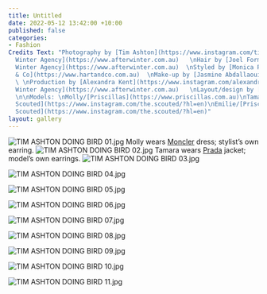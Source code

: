```yaml
---
title: Untitled
date: 2022-05-12 13:42:00 +10:00
published: false
categories:
- Fashion
Credits Text: "Photography by [Tim Ashton](https://www.instagram.com/timjohntom/)/[After
  Winter Agency](https://www.afterwinter.com.au)   \nHair by [Joel Forman](https://www.instagram.com/joelforman/)/[After
  Winter Agency](https://www.afterwinter.com.au)  \nStyled by [Monica Russell](https://www.instagram.com/monicarussell_/?hl=en)/[Hart
  & Co](https://www.hartandco.com.au)  \nMake-up by [Jasmine Abdallaoui](https://www.instagram.com/jasmineabmakeup/?hl=en)
  \ \nProduction by [Alexandra Kent](https://www.instagram.com/alexandra__kent/?hl=en)/[After
  Winter Agency](https://www.afterwinter.com.au)   \nLayout/design by [Rhiarn Schuck](https://www.instagram.com/rhiarn_/?hl=en)
  \n\nModels: \nMolly/[Priscillas](https://www.priscillas.com.au)\nTamara/[IMG](https://www.imgmodels.com/sydney/home)\nJanita/[Priscillas](https://www.priscillas.com.au)\nAngelina/[The
  Scouted](https://www.instagram.com/the.scouted/?hl=en)\nEmilie/[Priscillas](https://www.priscillas.com.au)\nSadie/[The
  Scouted](https://www.instagram.com/the.scouted/?hl=en)"
layout: gallery
---
```


![TIM ASHTON DOING BIRD 01.jpg](/uploads/TIM%20ASHTON%20DOING%20BIRD%2001.jpg)
Molly wears [Moncler](www.moncler.com) dress; stylist’s own earring.
![TIM ASHTON DOING BIRD 02.jpg](/uploads/TIM%20ASHTON%20DOING%20BIRD%2002.jpg)
Tamara wears [Prada](www.prada.com) jacket; model’s own earrings.
![TIM ASHTON DOING BIRD 03.jpg](/uploads/TIM%20ASHTON%20DOING%20BIRD%2003.jpg)

![TIM ASHTON DOING BIRD 04.jpg](/uploads/TIM%20ASHTON%20DOING%20BIRD%2004.jpg)

![TIM ASHTON DOING BIRD 05.jpg](/uploads/TIM%20ASHTON%20DOING%20BIRD%2005.jpg)

![TIM ASHTON DOING BIRD 06.jpg](/uploads/TIM%20ASHTON%20DOING%20BIRD%2006.jpg)

![TIM ASHTON DOING BIRD 07.jpg](/uploads/TIM%20ASHTON%20DOING%20BIRD%2007.jpg)

![TIM ASHTON DOING BIRD 08.jpg](/uploads/TIM%20ASHTON%20DOING%20BIRD%2008.jpg)

![TIM ASHTON DOING BIRD 09.jpg](/uploads/TIM%20ASHTON%20DOING%20BIRD%2009.jpg)

![TIM ASHTON DOING BIRD 10.jpg](/uploads/TIM%20ASHTON%20DOING%20BIRD%2010.jpg)

![TIM ASHTON DOING BIRD 11.jpg](/uploads/TIM%20ASHTON%20DOING%20BIRD%2011.jpg)

